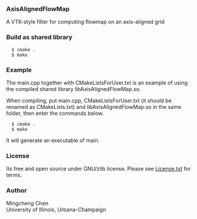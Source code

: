 ### AxisAlignedFlowMap

A VTK-style filter for computing flowmap on an axis-aligned grid

### Build as shared library

      $ cmake .
      $ make

### Example

The main.cpp together with CMakeListsForUser.txt is an example of using the compiled shared library libAxisAlignedFlowMap.so.

When compiling, put main.cpp, CMakeListsForUser.txt (it should be renamed as CMakeLists.txt) and libAxisAlignedFlowMap.so in the same folder, then enter the commands below.

      $ cmake .
      $ make

It will generate an executable of main.

### License

Its free and open source under GNU/zlib license. Please see [License.txt](https://github.com/linyufly/AxisAlignedFlowMap/blob/master/license.txt) for terms.

### Author
Mingcheng Chen  
University of Illinois, Urbana-Champaign
